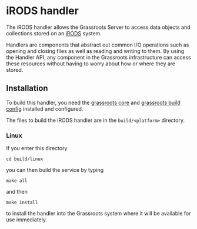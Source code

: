 # iRODS handler

The iRODS handler allows the Grassroots Server to access data objects and collections stored on an [iRODS](https://irods.org) system.

Handlers are components that abstract out common I/O operations such as opening and closing files as well as reading and writing to them. By using the Handler API, any component in the Grassroots infrastructure can access these resources without having to worry about how or where they are stored.
 
## Installation

To build this handler, you need the [grassroots core](https://github.com/TGAC/grassroots-core) and [grassroots build config](https://github.com/TGAC/grassroots-build-config) installed and configured. 

The files to build the iRODS handler are in the ```build/<platform>``` directory. 

### Linux

If you enter this directory 

```cd build/linux```

you can then build the service by typing

```make all```

and then 

```make install```

to install the handler into the Grassroots system where it will be available for use immediately.

